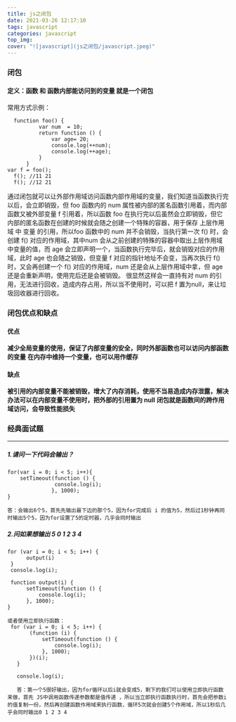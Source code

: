 ```yaml
---
title: js之闭包
date: 2021-03-26 12:17:10
tags: javascript
categories: javascript
top_img:
cover: "![javascript](js之闭包/javascript.jpeg)"
---
```


### 闭包

#### 定义：函数 和 函数内部能访问到的变量 就是一个闭包

常用方式示例：

```
  function foo() {
          var num  = 10;
          return function () {
              var age= 20;
              console.log(++num);
              console.log(++age);
          }
      }
var f = foo();
  f(); //11 21
  f(); //12 21
```

 通过闭包就可以让外部作用域访问函数内部作用域的变量，我们知道当函数执行完以后，会立即销毁，但 foo 函数内的 num 属性被内部的匿名函数引用着，而内部函数又被外部变量 f 引用着，所以函数 foo 在执行完以后虽然会立即销毁，但它内部的匿名函数在创建的时候就会随之创建一个特殊的容器，用于保存 上层作用域 中 变量 的引用，所以foo 函数中的 num 并不会销毁，当执行第一次 f() 时，会创建 f() 对应的作用域，其中num 会从之前创建的特殊的容器中取出上层作用域中变量的值，而 age 会立即声明一个，当函数执行完毕后，就会销毁对应的作用域，此时 age 也会随之销毁，但变量 f 对应的指针地址不会变，当再次执行 f() 时，又会再创建一个 f() 对应的作用域，num 还是会从上层作用域中拿，但 age 还是会重新声明，使用完后还是会被销毁。
很显然这样会一直持有对 num 的引用，无法进行回收，造成内存占用，所以当不使用时，可以把 f 置为null，来让垃圾回收器进行回收。

### 闭包优点和缺点

#### 优点

**减少全局变量的使用，保证了内部变量的安全，同时外部函数也可以访问内部函数的变量**
**在内存中维持一个变量，也可以用作缓存**

#### 缺点

**被引用的内部变量不能被销毁，增大了内存消耗，使用不当易造成内存泄露，解决办法可以在内部变量不使用时，把外部的引用置为 null**
**闭包就是函数间的跨作用域访问，会导致性能损失**

### 经典面试题

------

##### 1.请问一下代码会输出？

```
for(var i = 0; i < 5; i++){
    setTimeout(function () {
               console.log(i);
              }, 1000);
}

答：会输出6个5，首先先输出最下边的那个5，因为for完成后 i 的值为5，然后过1秒钟再同时输出5个5，因为for设置了5的定时器，几乎会同时输出
```

##### 2.**问如果想输出 5 0 1 2 3 4**

```
for (var i = 0; i < 5; i++) {
      output(i)
 }
 console.log(i);

 function output(i) {
      setTimeout(function () {
          console.log(i);
      }, 1000);
}

或者使用立即执行函数：
 for (var i = 0; i < 5; i++) {
       (function (i) {
           setTimeout(function () {
               console.log(i);
           }, 1000);
       })(i);
   }
   
   console.log(i);
   
   答：第一个5很好输出，因为for循环以后i就会变成5，剩下的我们可以使用立即执行函数来做，首先 JS中调用函数传递参数都是值传递 ，所以当立即执行函数执行时，首先会把参数i的值复制一份，然后再创建函数作用域来执行函数，循环5次就会创建5个作用域，所以1秒后几乎会同时输出0 1 2 3 4
```
